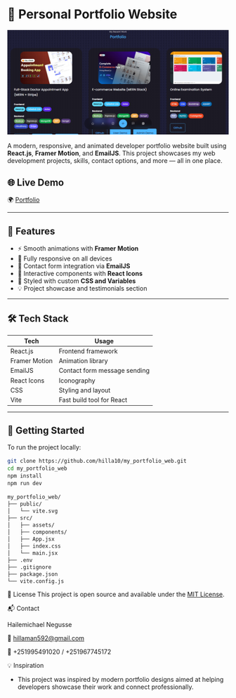 # 💼 Personal Portfolio Website

![Portfolio Screenshot](./portfolio.png)

A modern, responsive, and animated developer portfolio website built using **React.js**, **Framer Motion**, and **EmailJS**. This project showcases my web development projects, skills, contact options, and more — all in one place.

## 🌐 Live Demo

🌍  [Portfolio](https://portfolio-rho-gules-15.vercel.app/)

---

## 📌 Features

- ⚡ Smooth animations with **Framer Motion**
- 📱 Fully responsive on all devices
- 📧 Contact form integration via **EmailJS**
- 🧩 Interactive components with **React Icons**
- 🎨 Styled with custom **CSS and Variables**
- 💡 Project showcase and testimonials section

---

## 🛠️ Tech Stack

| Tech             | Usage                        |
|------------------|-------------------------------|
| React.js         | Frontend framework            |
| Framer Motion    | Animation library             |
| EmailJS          | Contact form message sending  |
| React Icons      | Iconography                   |
| CSS              | Styling and layout            |
| Vite             | Fast build tool for React     |

---

## 🚀 Getting Started

To run the project locally:

```bash
git clone https://github.com/hilla10/my_portfolio_web.git
cd my_portfolio_web
npm install
npm run dev

```
```
my_portfolio_web/
├── public/
│   └── vite.svg
├── src/
│   ├── assets/
│   ├── components/
│   ├── App.jsx
│   ├── index.css
│   └── main.jsx
├── .env
├── .gitignore
├── package.json
└── vite.config.js
```

📜 License
This project is open source and available under the [MIT License](./License).


📬 Contact

  Hailemichael Negusse
  
  📧 hillaman592@gmail.com
  
  📱 +251995491020 / +251967745172

💡 Inspiration
- This project was inspired by modern portfolio designs aimed at helping developers showcase their work and connect professionally.

